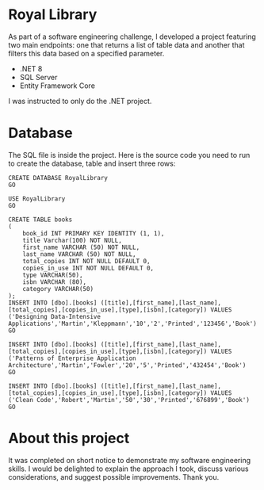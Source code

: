 # Royal Library

As part of a software engineering challenge, I developed a project featuring two main endpoints: one that returns a list of table data and another that filters this data based on a specified parameter.

 - .NET 8
 - SQL Server
 - Entity Framework Core

I was instructed to only do the .NET project.

# Database

The SQL file is inside the project. Here is the source code you need to run to create the database, table and insert three rows:

    CREATE DATABASE RoyalLibrary
    GO
    
    USE RoyalLibrary
    GO
    
    CREATE TABLE books
    (
    	book_id INT PRIMARY KEY IDENTITY (1, 1),
    	title Varchar(100) NOT NULL,
    	first_name VARCHAR (50) NOT NULL,
    	last_name VARCHAR (50) NOT NULL,
    	total_copies INT NOT NULL DEFAULT 0,
    	copies_in_use INT NOT NULL DEFAULT 0,
    	type VARCHAR(50),
    	isbn VARCHAR (80),
    	category VARCHAR(50)
    );
    INSERT INTO [dbo].[books] ([title],[first_name],[last_name],[total_copies],[copies_in_use],[type],[isbn],[category]) VALUES ('Designing Data-Intensive Applications','Martin','Kleppmann','10','2','Printed','123456','Book')
    GO
    
    INSERT INTO [dbo].[books] ([title],[first_name],[last_name],[total_copies],[copies_in_use],[type],[isbn],[category]) VALUES ('Patterns of Enterprise Application Architecture','Martin','Fowler','20','5','Printed','432454','Book')
    GO
    
    INSERT INTO [dbo].[books] ([title],[first_name],[last_name],[total_copies],[copies_in_use],[type],[isbn],[category]) VALUES ('Clean Code','Robert','Martin','50','30','Printed','676899','Book')
    GO


# About this project

It was completed on short notice to demonstrate my software engineering skills. I would be delighted to explain the approach I took, discuss various considerations, and suggest possible improvements. Thank you.
